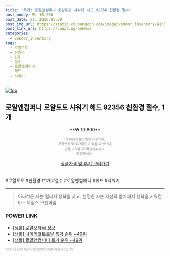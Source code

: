 ```yaml
--- 
title: "특가! 로얄앤컴퍼니 로얄토토 샤워기 헤드 92356 친환경 절수" 
post_money: ₩. 10,800 
post_date: dt. 2020.01.29 
post_img_url: https://static.coupangcdn.com/image/vendor_inventory/4135/465ac0395fa42a95181836bdc419247776c55b9392bf5f7a9ecb922c5373.jpg 
post_link_url: https://coupa.ng/bnFmsz 
categories: 
  - vendor_inventory 
tags: 
  - 로얄토토 
  - 친환경 
  - 1개 
  - 절수 
  - 로얄앤컴퍼니 
  - 헤드 
  - 샤워기 
--- 
```

[![foo](https://static.coupangcdn.com/image/vendor_inventory/4135/465ac0395fa42a95181836bdc419247776c55b9392bf5f7a9ecb922c5373.jpg)](https://coupa.ng/bnFmsz) 

## 로얄앤컴퍼니 로얄토토 샤워기 헤드 92356 친환경 절수, 1개 
<p style="text-align: center;">**₩ 10,800**</p> 
<p style="text-align: center;"><span style="color: #898c8f; font-family: Georgia,Times,serif; font-size: 0.75em;">2020년01월29일에 작성되어, <br>가격변동 및 추가할인이 있을 수 있으니,<br> 상품 가격을 꼭!확인해주세요.<br>행복하세요~</span> 
</p>	 
<div markdown="0" style="text-align: center;"><a href="https://coupa.ng/bnFmsz" class="btn btn--success">상품가격 및 후기 보러가기</a></div> 
<br><br> 
  #로얄토토 #친환경 #1개 #절수 #로얄앤컴퍼니 #헤드 #샤워기 
<hr> 

> 어리석은 자는 멀리서 행복을 찾고, 현명한 자는 자신의 발치에서 행복을 키워간다  – 제임스 오펜하임 


### POWER LINK

* <a href="https://blog.naver.com/fasyy4321/221762732851" target="_blank"> [생활] 로얄보타닉 정보 </a>
* <a href="https://blog.naver.com/sakai111/221785280081" target="_blank"> [생활] 나이키코트로얄 특가 순위 ~49위</a>
* <a href="https://blog.naver.com/sakai111/221789099637" target="_blank"> [생활] 로얄앤컴퍼니 특가 순위 ~49위</a>

<span style="color: #898c8f; font-family: Georgia,Times,serif; font-size: 0.55em;">파트너스활동으로 작성자에게 일정액의 커미션이 제공될수 있습니다.</span> 

